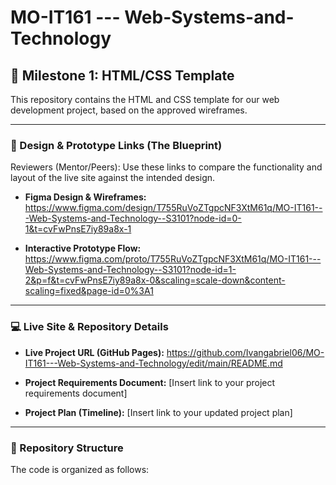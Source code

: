 # MO-IT161 --- Web-Systems-and-Technology

## 🚀 Milestone 1: HTML/CSS Template

This repository contains the HTML and CSS template for our web development project, based on the approved wireframes.

---

### 🎨 Design & Prototype Links (The Blueprint)

Reviewers (Mentor/Peers): Use these links to compare the functionality and layout of the live site against the intended design.

* **Figma Design & Wireframes:**
    https://www.figma.com/design/T755RuVoZTgpcNF3XtM61q/MO-IT161---Web-Systems-and-Technology--S3101?node-id=0-1&t=cvFwPnsE7iy89a8x-1

* **Interactive Prototype Flow:**
    https://www.figma.com/proto/T755RuVoZTgpcNF3XtM61q/MO-IT161---Web-Systems-and-Technology--S3101?node-id=1-2&p=f&t=cvFwPnsE7iy89a8x-0&scaling=scale-down&content-scaling=fixed&page-id=0%3A1

---

### 💻 Live Site & Repository Details

* **Live Project URL (GitHub Pages):**
    https://github.com/Ivangabriel06/MO-IT161---Web-Systems-and-Technology/edit/main/README.md
  
* **Project Requirements Document:**
    [Insert link to your project requirements document]

* **Project Plan (Timeline):**
    [Insert link to your updated project plan]

---

### 📂 Repository Structure

The code is organized as follows:
